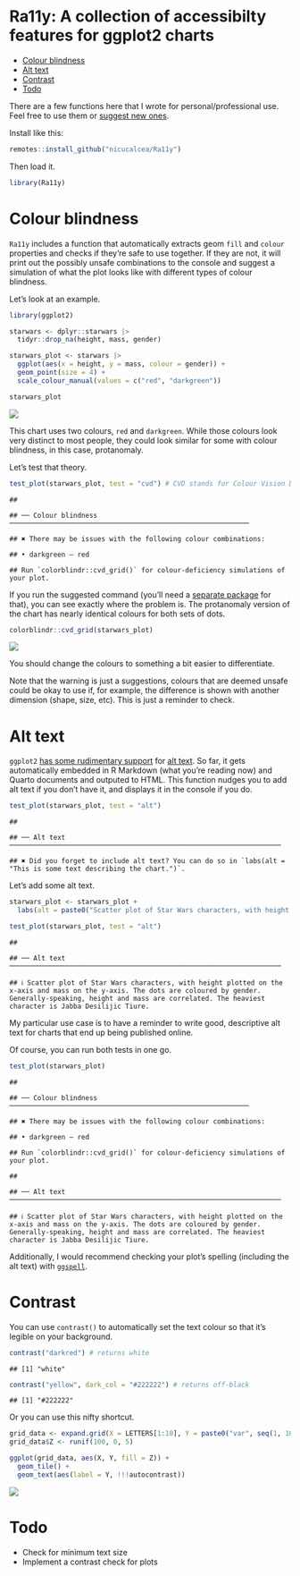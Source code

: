 Ra11y: A collection of accessibilty features for ggplot2 charts
================

- [Colour blindness](#colour-blindness)
- [Alt text](#alt-text)
- [Contrast](#contrast)
- [Todo](#todo)

There are a few functions here that I wrote for personal/professional
use. Feel free to use them or [suggest new
ones](https://github.com/nicucalcea/ggspell/issues).

Install like this:

``` r
remotes::install_github("nicucalcea/Ra11y")
```

Then load it.

``` r
library(Ra11y)
```

# Colour blindness

`Ra11y` includes a function that automatically extracts geom `fill` and
`colour` properties and checks if they’re safe to use together. If they
are not, it will print out the possibly unsafe combinations to the
console and suggest a simulation of what the plot looks like with
different types of colour blindness.

Let’s look at an example.

``` r
library(ggplot2)

starwars <- dplyr::starwars |> 
  tidyr::drop_na(height, mass, gender)

starwars_plot <- starwars |>
  ggplot(aes(x = height, y = mass, colour = gender)) +
  geom_point(size = 4) +
  scale_colour_manual(values = c("red", "darkgreen"))

starwars_plot
```

![](README_files/figure-gfm/unnamed-chunk-3-1.png)<!-- -->

This chart uses two colours, `red` and `darkgreen`. While those colours
look very distinct to most people, they could look similar for some with
colour blindness, in this case, protanomaly.

Let’s test that theory.

``` r
test_plot(starwars_plot, test = "cvd") # CVD stands for Colour Vision Deficiency
```

    ## 

    ## ── Colour blindness ────────────────────────────────────────────────────────────

    ## ✖ There may be issues with the following colour combinations:

    ## • darkgreen — red

    ## Run `colorblindr::cvd_grid()` for colour-deficiency simulations of your plot.

If you run the suggested command (you’ll need a [separate
package](https://github.com/clauswilke/colorblindr) for that), you can
see exactly where the problem is. The protanomaly version of the chart
has nearly identical colours for both sets of dots.

``` r
colorblindr::cvd_grid(starwars_plot)
```

![](README_files/figure-gfm/unnamed-chunk-5-1.png)<!-- -->

You should change the colours to something a bit easier to
differentiate.

Note that the warning is just a suggestions, colours that are deemed
unsafe could be okay to use if, for example, the difference is shown
with another dimension (shape, size, etc). This is just a reminder to
check.

# Alt text

`ggplot2` [has some rudimentary
support](https://github.com/tidyverse/ggplot2/issues/4477) for [alt
text](https://en.wikipedia.org/wiki/Alt_attribute). So far, it gets
automatically embedded in R Markdown (what you’re reading now) and
Quarto documents and outputed to HTML. This function nudges you to add
alt text if you don’t have it, and displays it in the console if you do.

``` r
test_plot(starwars_plot, test = "alt")
```

    ## 

    ## ── Alt text ────────────────────────────────────────────────────────────────────

    ## ✖ Did you forget to include alt text? You can do so in `labs(alt = "This is some text describing the chart.")`.

Let’s add some alt text.

``` r
starwars_plot <- starwars_plot +
  labs(alt = paste0("Scatter plot of Star Wars characters, with height plotted on the x-axis and mass on the y-axis. The dots are coloured by gender. Generally-speaking, height and mass are correlated. The heaviest character is ", starwars$name[starwars$mass == max(starwars$mass)], "."))

test_plot(starwars_plot, test = "alt")
```

    ## 

    ## ── Alt text ────────────────────────────────────────────────────────────────────

    ## ℹ Scatter plot of Star Wars characters, with height plotted on the x-axis and mass on the y-axis. The dots are coloured by gender. Generally-speaking, height and mass are correlated. The heaviest character is Jabba Desilijic Tiure.

My particular use case is to have a reminder to write good, descriptive
alt text for charts that end up being published online.

Of course, you can run both tests in one go.

``` r
test_plot(starwars_plot)
```

    ## 

    ## ── Colour blindness ────────────────────────────────────────────────────────────

    ## ✖ There may be issues with the following colour combinations:

    ## • darkgreen — red

    ## Run `colorblindr::cvd_grid()` for colour-deficiency simulations of your plot.

    ## 

    ## ── Alt text ────────────────────────────────────────────────────────────────────

    ## ℹ Scatter plot of Star Wars characters, with height plotted on the x-axis and mass on the y-axis. The dots are coloured by gender. Generally-speaking, height and mass are correlated. The heaviest character is Jabba Desilijic Tiure.

Additionally, I would recommend checking your plot’s spelling (including
the alt text) with [`ggspell`](https://github.com/nicucalcea/ggspell).

# Contrast

You can use `contrast()` to automatically set the text colour so that
it’s legible on your background.

``` r
contrast("darkred") # returns white
```

    ## [1] "white"

``` r
contrast("yellow", dark_col = "#222222") # returns off-black
```

    ## [1] "#222222"

Or you can use this nifty shortcut.

``` r
grid_data <- expand.grid(X = LETTERS[1:10], Y = paste0("var", seq(1, 10)))
grid_data$Z <- runif(100, 0, 5)

ggplot(grid_data, aes(X, Y, fill = Z)) + 
  geom_tile() +
  geom_text(aes(label = Y, !!!autocontrast))
```

![](README_files/figure-gfm/unnamed-chunk-10-1.png)<!-- -->

# Todo

- Check for minimum text size
- Implement a contrast check for plots

